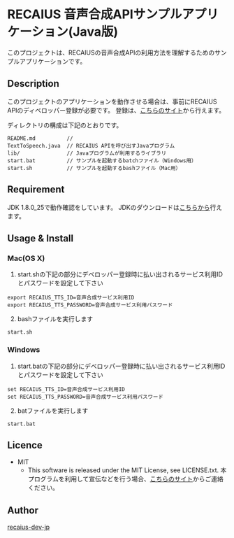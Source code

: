 RECAIUS 音声合成APIサンプルアプリケーション(Java版)
====

このプロジェクトは、RECAIUSの音声合成APIの利用方法を理解するためのサンプルアプリケーションです。

## Description
このプロジェクトのアプリケーションを動作させる場合は、事前にRECAIUS APIのディベロッパー登録が必要です。
登録は、[こちらのサイト](https://developer.recaius.io/jp/top.html)から行えます。

ディレクトリの構成は下記のとおりです。

```
README.md          //
TextToSpeech.java  // RECAIUS APIを呼び出すJavaプログラム                
lib/               // Javaプログラムが利用するライブラリ
start.bat          // サンプルを起動するbatchファイル（Windows用）
start.sh           // サンプルを起動するbashファイル（Mac用）
```

## Requirement

JDK 1.8.0_25で動作確認をしています。
JDKのダウンロードは[こちらから](http://www.oracle.com/technetwork/java/javase/downloads/jdk8-downloads-2133151.html)行えます。

## Usage & Install

### Mac(OS X)

1. start.shの下記の部分にデベロッパー登録時に払い出されるサービス利用IDとパスワードを設定して下さい

```
export RECAIUS_TTS_ID=音声合成サービス利用ID
export RECAIUS_TTS_PASSWORD=音声合成サービス利用パスワード
```

2. bashファイルを実行します

```
start.sh
```

### Windows

1. start.batの下記の部分にデベロッパー登録時に払い出されるサービス利用IDとパスワードを設定して下さい

```
set RECAIUS_TTS_ID=音声合成サービス利用ID
set RECAIUS_TTS_PASSWORD=音声合成サービス利用パスワード
```

2. batファイルを実行します

```
start.bat
```

## Licence
* MIT
    * This software is released under the MIT License, see LICENSE.txt.
本プログラムを利用して宣伝などを行う場合、[こちらのサイト](https://developer.recaius.io/jp/contact.html)からご連絡ください。

## Author

[recaius-dev-jp](https://github.com/recaius-dev-jp)
    
